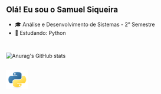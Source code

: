## Olá! Eu sou o Samuel Siqueira 

- 🎓 Análise e Desenvolvimento de Sistemas - 2° Semestre<br>
- 🌱 Estudando: Python
<br>

![Anurag's GitHub stats](https://github-readme-stats.vercel.app/api?username=samuel-gaudencio&show_icons=true&theme=tokyonight)
<div style="display: inline_block"><br>
  <img align="center" alt="Samuel-Python" height="50" width="60" src="https://raw.githubusercontent.com/devicons/devicon/master/icons/python/python-original.svg">


